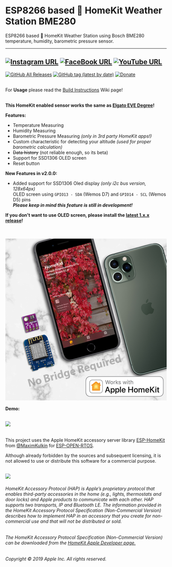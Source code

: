 # ESP8266 based  HomeKit Weather Station BME280
ESP8266 based  HomeKit Weather Station using Bosch BME280 temperature, humidity, barometric pressure sensor.

------
[![Instagram URL](https://img.shields.io/twitter/url/https/www.instagram.com/homekidd?label=Follow&logo=instagram&style=social)](https://www.instagram.com/homekidd) [![FaceBook URL](https://img.shields.io/twitter/url/https/www.facebook.com/HomeKiid?label=Like&logo=facebook&style=social)](https://www.facebook.com/HomeKiid) [![YouTube URL](https://img.shields.io/twitter/url/https/www.youtube.com/channel/UCkqC_6j1uyYVv7SO3jPe7KA?label=Follow&logo=youtube&style=social)](https://www.youtube.com/channel/UCkqC_6j1uyYVv7SO3jPe7KA)
------

[![GitHub All Releases](https://img.shields.io/github/downloads/HomeKidd/ESP8266-HomeKit-Weather-Station-BME280/total?color=green)](https://github.com/HomeKidd/ESP8266-HomeKit-Weather-Station-BME280/releases) 
[![GitHub tag (latest by date)](https://img.shields.io/github/v/tag/HomeKidd/ESP8266-HomeKit-Weather-Station-BME280?color=yellow&label=Latest%20Release)](https://github.com/HomeKidd/ESP8266-HomeKit-Weather-Station-BME280/releases) 
[![Donate](https://img.shields.io/badge/Donate-PayPal-blue.svg)](https://www.paypal.com/cgi-bin/webscr?cmd=_s-xclick&hosted_button_id=CEYEK69ZYG69S&source=url)
<br/>
<br/>


For **Usage** please read the [Build Instructions](https://github.com/HomeKidd/ESP8266-HomeKit-Weather-Station-BME280/wiki/Build-Instructions) Wiki page!<br/><br/>


**This HomeKit enabled sensor works the same as [Elgato EVE Degree](https://www.evehome.com/en/eve-degree)!** 



**Features:**

* Temperature Measuring
* Humidity Measuring
* Barometric Pressure Measuring _(only in 3rd party HomeKit apps!)_
* Custom characteristic for detecting your altitude _(used for proper barometric calculation)_
* ~~Data history~~ (not reliable enough, so its beta)
* Support for SSD1306 OLED screen
* Reset button 

**New Features in v2.0.0:**
* Added support for SSD1306 Oled display _(only i2c bus version, 128x64px)_ <br/>
   OLED screen using `GPIO13 - SDA` (Wemos D7) and `GPIO14 - SCL` (Wemos D5) pins <br/>
  _**Please keep in mind this feature is still in development!**_

**If you don't want to use OLED screen, please install the [latest 1.x.x release](https://github.com/HomeKidd/ESP8266-HomeKit-Weather-Station-BME280/releases)!** 

<br/>
<br/>
<img src="https://github.com/HomeKidd/ESP8266-HomeKit-Weather-Station-BME280/raw/master/images/homekid_mockup_2.jpg" class="center" width="650"/>

<br/>

**Demo:**

<br/>
<img src="https://github.com/HomeKidd/ESP8266-HomeKit-Weather-Station-BME280/raw/master/images/ios.gif" class="center" width="250"/>

<br/>
<br/>

This project uses the Apple HomeKit accessory server library [ESP-HomeKit](https://github.com/maximkulkin/esp-homekit) from [@MaximKulkin](https://github.com/maximkulkin) for [ESP-OPEN-RTOS](https://github.com/SuperHouse/esp-open-rtos).<br/>

Although already forbidden by the sources and subsequent licensing, it is not allowed to use or distribute this software for a commercial purpose.<br/><br/>

<img src="https://freepngimg.com/thumb/apple_logo/25366-7-apple-logo-file.png" width="20"/> 

###### HomeKit Accessory Protocol (HAP) is Apple’s proprietary protocol that enables third-party accessories in the home (e.g., lights, thermostats and door locks) and Apple products to communicate with each other. HAP supports two transports, IP and Bluetooth LE. The information provided in the HomeKit Accessory Protocol Specification (Non-Commercial Version) describes how to implement HAP in an accessory that you create for non-commercial use and that will not be distributed or sold.

###### The HomeKit Accessory Protocol Specification (Non-Commercial Version) can be downloaded from the [HomeKit Apple Developer page.](https://developer.apple.com/homekit/)

###### Copyright © 2019 Apple Inc. All rights reserved.
